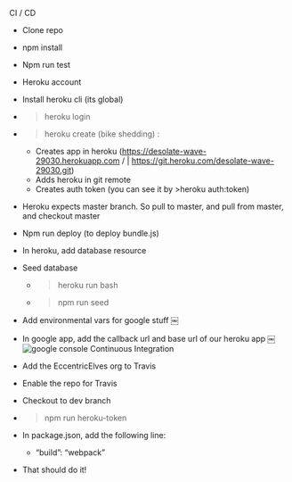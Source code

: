 CI / CD

- Clone repo
- npm install
- Npm run test
- Heroku account
- Install heroku cli (its global)
- >heroku login
- >heroku create (bike shedding) : 
    - Creates app in heroku (https://desolate-wave-29030.herokuapp.com / | https://git.heroku.com/desolate-wave-29030.git)
    - Adds heroku in git remote 
    - Creates auth token (you can see it by >heroku auth:token)
- Heroku expects master branch. So pull to master, and pull from master, and checkout master
- Npm run deploy (to deploy bundle.js)
- In heroku, add database resource
- Seed database
    - >heroku run bash
    - >npm run seed
- Add environmental vars for google stuff
￼
- In google app, add the callback url and base url of our heroku app
￼![google console](https://raw.githubusercontent.com/rushilshakya/GraceShopper/dev/img/googleOauthConfig.jpg)
Continuous Integration
- Add the EccentricElves org to Travis

- Enable the repo for Travis

- Checkout to dev branch
- >npm run heroku-token
- In package.json, add the following line:
    - “build”: “webpack”

- That should do it!
